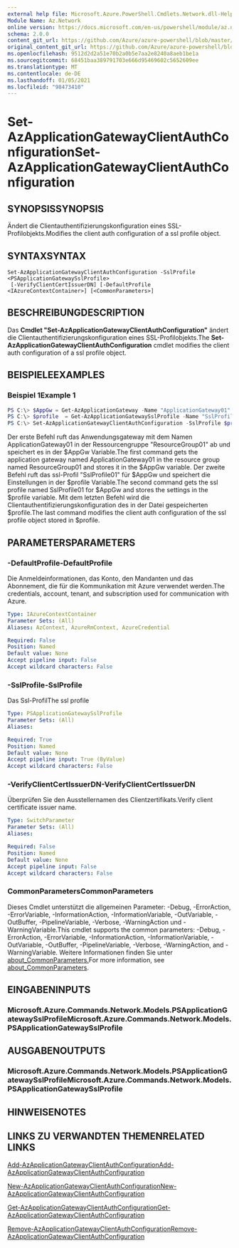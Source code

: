 ```yaml
---
external help file: Microsoft.Azure.PowerShell.Cmdlets.Network.dll-Help.xml
Module Name: Az.Network
online version: https://docs.microsoft.com/en-us/powershell/module/az.network/set-azapplicationgatewayclientauthconfiguration
schema: 2.0.0
content_git_url: https://github.com/Azure/azure-powershell/blob/master/src/Network/Network/help/Set-AzApplicationGatewayClientAuthConfiguration.md
original_content_git_url: https://github.com/Azure/azure-powershell/blob/master/src/Network/Network/help/Set-AzApplicationGatewayClientAuthConfiguration.md
ms.openlocfilehash: 9512d2d2a51e70b2a0b5e7aa2e8240a8aeb1be1a
ms.sourcegitcommit: 68451baa389791703e666d95469602c5652609ee
ms.translationtype: MT
ms.contentlocale: de-DE
ms.lasthandoff: 01/05/2021
ms.locfileid: "98473410"
---
```

# <span data-ttu-id="fa23a-101">Set-AzApplicationGatewayClientAuthConfiguration</span><span class="sxs-lookup"><span data-stu-id="fa23a-101">Set-AzApplicationGatewayClientAuthConfiguration</span></span>

## <span data-ttu-id="fa23a-102">SYNOPSIS</span><span class="sxs-lookup"><span data-stu-id="fa23a-102">SYNOPSIS</span></span>
<span data-ttu-id="fa23a-103">Ändert die Clientauthentifizierungskonfiguration eines SSL-Profilobjekts.</span><span class="sxs-lookup"><span data-stu-id="fa23a-103">Modifies the client auth configuration of a ssl profile object.</span></span>

## <span data-ttu-id="fa23a-104">SYNTAX</span><span class="sxs-lookup"><span data-stu-id="fa23a-104">SYNTAX</span></span>

```
Set-AzApplicationGatewayClientAuthConfiguration -SslProfile <PSApplicationGatewaySslProfile>
 [-VerifyClientCertIssuerDN] [-DefaultProfile <IAzureContextContainer>] [<CommonParameters>]
```

## <span data-ttu-id="fa23a-105">BESCHREIBUNG</span><span class="sxs-lookup"><span data-stu-id="fa23a-105">DESCRIPTION</span></span>
<span data-ttu-id="fa23a-106">Das **Cmdlet "Set-AzApplicationGatewayClientAuthConfiguration"** ändert die Clientauthentifizierungskonfiguration eines SSL-Profilobjekts.</span><span class="sxs-lookup"><span data-stu-id="fa23a-106">The **Set-AzApplicationGatewayClientAuthConfiguration** cmdlet modifies the client auth configuration of a ssl profile object.</span></span>

## <span data-ttu-id="fa23a-107">BEISPIELE</span><span class="sxs-lookup"><span data-stu-id="fa23a-107">EXAMPLES</span></span>

### <span data-ttu-id="fa23a-108">Beispiel 1</span><span class="sxs-lookup"><span data-stu-id="fa23a-108">Example 1</span></span>
```powershell
PS C:\> $AppGw = Get-AzApplicationGateway -Name "ApplicationGateway01" -ResourceGroupName "ResourceGroup01"
PS C:\> $profile  = Get-AzApplicationGatewaySslProfile -Name "SslProfile01" -ApplicationGateway $AppGw
PS C:\> Set-AzApplicationGatewayClientAuthConfiguration -SslProfile $profile -VerifyClientCertIssuerDN
```

<span data-ttu-id="fa23a-109">Der erste Befehl ruft das Anwendungsgateway mit dem Namen ApplicationGateway01 in der Ressourcengruppe "ResourceGroup01" ab und speichert es in der $AppGw Variable.</span><span class="sxs-lookup"><span data-stu-id="fa23a-109">The first command gets the application gateway named ApplicationGateway01 in the resource group named ResourceGroup01 and stores it in the $AppGw variable.</span></span> <span data-ttu-id="fa23a-110">Der zweite Befehl ruft das ssl-Profil "SslProfile01" für $AppGw und speichert die Einstellungen in der $profile Variable.</span><span class="sxs-lookup"><span data-stu-id="fa23a-110">The second command gets the ssl profile named SslProfile01 for $AppGw and stores the settings in the $profile variable.</span></span> <span data-ttu-id="fa23a-111">Mit dem letzten Befehl wird die Clientauthentifizierungskonfiguration des in der Datei gespeicherten $profile.</span><span class="sxs-lookup"><span data-stu-id="fa23a-111">The last command modifies the client auth configuration of the ssl profile object stored in $profile.</span></span>

## <span data-ttu-id="fa23a-112">PARAMETERS</span><span class="sxs-lookup"><span data-stu-id="fa23a-112">PARAMETERS</span></span>

### <span data-ttu-id="fa23a-113">-DefaultProfile</span><span class="sxs-lookup"><span data-stu-id="fa23a-113">-DefaultProfile</span></span>
<span data-ttu-id="fa23a-114">Die Anmeldeinformationen, das Konto, den Mandanten und das Abonnement, die für die Kommunikation mit Azure verwendet werden.</span><span class="sxs-lookup"><span data-stu-id="fa23a-114">The credentials, account, tenant, and subscription used for communication with Azure.</span></span>

```yaml
Type: IAzureContextContainer
Parameter Sets: (All)
Aliases: AzContext, AzureRmContext, AzureCredential

Required: False
Position: Named
Default value: None
Accept pipeline input: False
Accept wildcard characters: False
```

### <span data-ttu-id="fa23a-115">-SslProfile</span><span class="sxs-lookup"><span data-stu-id="fa23a-115">-SslProfile</span></span>
<span data-ttu-id="fa23a-116">Das Ssl-Profil</span><span class="sxs-lookup"><span data-stu-id="fa23a-116">The ssl profile</span></span>

```yaml
Type: PSApplicationGatewaySslProfile
Parameter Sets: (All)
Aliases:

Required: True
Position: Named
Default value: None
Accept pipeline input: True (ByValue)
Accept wildcard characters: False
```

### <span data-ttu-id="fa23a-117">-VerifyClientCertIssuerDN</span><span class="sxs-lookup"><span data-stu-id="fa23a-117">-VerifyClientCertIssuerDN</span></span>
<span data-ttu-id="fa23a-118">Überprüfen Sie den Ausstellernamen des Clientzertifikats.</span><span class="sxs-lookup"><span data-stu-id="fa23a-118">Verify client certificate issuer name.</span></span>

```yaml
Type: SwitchParameter
Parameter Sets: (All)
Aliases:

Required: False
Position: Named
Default value: None
Accept pipeline input: False
Accept wildcard characters: False
```

### <span data-ttu-id="fa23a-119">CommonParameters</span><span class="sxs-lookup"><span data-stu-id="fa23a-119">CommonParameters</span></span>
<span data-ttu-id="fa23a-120">Dieses Cmdlet unterstützt die allgemeinen Parameter: -Debug, -ErrorAction, -ErrorVariable, -InformationAction, -InformationVariable, -OutVariable, -OutBuffer, -PipelineVariable, -Verbose, -WarningAction und -WarningVariable.</span><span class="sxs-lookup"><span data-stu-id="fa23a-120">This cmdlet supports the common parameters: -Debug, -ErrorAction, -ErrorVariable, -InformationAction, -InformationVariable, -OutVariable, -OutBuffer, -PipelineVariable, -Verbose, -WarningAction, and -WarningVariable.</span></span> <span data-ttu-id="fa23a-121">Weitere Informationen finden Sie unter [about_CommonParameters.](http://go.microsoft.com/fwlink/?LinkID=113216)</span><span class="sxs-lookup"><span data-stu-id="fa23a-121">For more information, see [about_CommonParameters](http://go.microsoft.com/fwlink/?LinkID=113216).</span></span>

## <span data-ttu-id="fa23a-122">EINGABEN</span><span class="sxs-lookup"><span data-stu-id="fa23a-122">INPUTS</span></span>

### <span data-ttu-id="fa23a-123">Microsoft.Azure.Commands.Network.Models.PSApplicationGatewaySslProfile</span><span class="sxs-lookup"><span data-stu-id="fa23a-123">Microsoft.Azure.Commands.Network.Models.PSApplicationGatewaySslProfile</span></span>

## <span data-ttu-id="fa23a-124">AUSGABEN</span><span class="sxs-lookup"><span data-stu-id="fa23a-124">OUTPUTS</span></span>

### <span data-ttu-id="fa23a-125">Microsoft.Azure.Commands.Network.Models.PSApplicationGatewaySslProfile</span><span class="sxs-lookup"><span data-stu-id="fa23a-125">Microsoft.Azure.Commands.Network.Models.PSApplicationGatewaySslProfile</span></span>

## <span data-ttu-id="fa23a-126">HINWEISE</span><span class="sxs-lookup"><span data-stu-id="fa23a-126">NOTES</span></span>

## <span data-ttu-id="fa23a-127">LINKS ZU VERWANDTEN THEMEN</span><span class="sxs-lookup"><span data-stu-id="fa23a-127">RELATED LINKS</span></span>

[<span data-ttu-id="fa23a-128">Add-AzApplicationGatewayClientAuthConfiguration</span><span class="sxs-lookup"><span data-stu-id="fa23a-128">Add-AzApplicationGatewayClientAuthConfiguration</span></span>](./Add-AzApplicationGatewayClientAuthConfiguration.md)

[<span data-ttu-id="fa23a-129">New-AzApplicationGatewayClientAuthConfiguration</span><span class="sxs-lookup"><span data-stu-id="fa23a-129">New-AzApplicationGatewayClientAuthConfiguration</span></span>](./New-AzApplicationGatewayClientAuthConfiguration.md)

[<span data-ttu-id="fa23a-130">Get-AzApplicationGatewayClientAuthConfiguration</span><span class="sxs-lookup"><span data-stu-id="fa23a-130">Get-AzApplicationGatewayClientAuthConfiguration</span></span>](./Get-AzApplicationGatewayClientAuthConfiguration.md)

[<span data-ttu-id="fa23a-131">Remove-AzApplicationGatewayClientAuthConfiguration</span><span class="sxs-lookup"><span data-stu-id="fa23a-131">Remove-AzApplicationGatewayClientAuthConfiguration</span></span>](./Remove-AzApplicationGatewayClientAuthConfiguration.md)